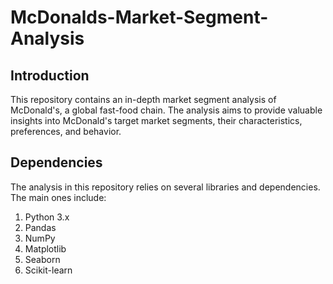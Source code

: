 # McDonalds-Market-Segment-Analysis

## Introduction
This repository contains an in-depth market segment analysis of McDonald's, a global fast-food chain. The analysis aims to provide valuable insights into McDonald's target market segments, their characteristics, preferences, and behavior.

## Dependencies
The analysis in this repository relies on several libraries and dependencies. The main ones include:
1. Python 3.x
2. Pandas
3. NumPy
4. Matplotlib
5. Seaborn
6. Scikit-learn
